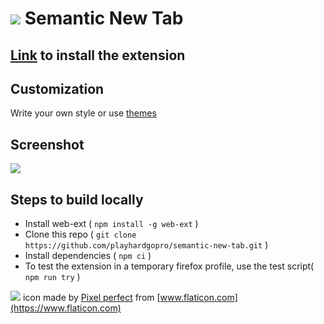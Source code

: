 # ![](https://imgur.com/download/dPwejbl) Semantic New Tab

## [Link](https://addons.mozilla.org/ru/firefox/addon/semantic-new-tab) to install the extension

## Customization

Write your own style or use [themes](./THEMES.md)

## Screenshot

![](https://imgur.com/download/CwYTJoB)

## Steps to build locally

-   Install web-ext ( `npm install -g web-ext` )
-   Clone this repo ( `git clone https://github.com/playhardgopro/semantic-new-tab.git` )
-   Install dependencies ( `npm ci` )
-   To test the extension in a temporary firefox profile, use the test script( `npm run try` )

![](https://imgur.com/download/dPwejbl) icon made by [Pixel perfect](https://www.flaticon.com/authors/pixel-perfect) from [www.flaticon.com](https://www.flaticon.com)
